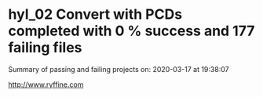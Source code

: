 # hyl_02 Convert with PCDs completed with 0 % success and 177 failing files

Summary of passing and failing projects on: 2020-03-17 at 19:38:07

http://www.ryffine.com

